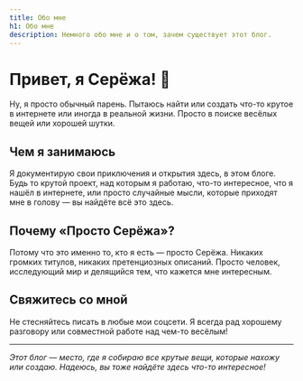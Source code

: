 ```yaml
---
title: Обо мне
h1: Обо мне
description: Немного обо мне и о том, зачем существует этот блог.
---
```

# Привет, я Серёжа! 👋

Ну, я просто обычный парень. Пытаюсь найти или создать что-то крутое в интернете или иногда в реальной жизни. Просто в поиске весёлых вещей или хорошей шутки.

## Чем я занимаюсь

Я документирую свои приключения и открытия здесь, в этом блоге. Будь то крутой проект, над которым я работаю, что-то интересное, что я нашёл в интернете, или просто случайные мысли, которые приходят мне в голову — вы найдёте всё это здесь.

## Почему «Просто Серёжа»?

Потому что это именно то, кто я есть — просто Серёжа. Никаких громких титулов, никаких претенциозных описаний. Просто человек, исследующий мир и делящийся тем, что кажется мне интересным.

## Свяжитесь со мной

Не стесняйтесь писать в любые мои соцсети. Я всегда рад хорошему разговору или совместной работе над чем-то весёлым!

---

*Этот блог — место, где я собираю все крутые вещи, которые нахожу или создаю. Надеюсь, вы тоже найдёте здесь что-то интересное!*
